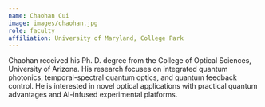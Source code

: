 ```yaml
---
name: Chaohan Cui
image: images/chaohan.jpg
role: faculty
affiliation: University of Maryland, College Park
---
```


Chaohan received his Ph. D. degree from the College of Optical Sciences, University of Arizona. His research focuses on integrated quantum photonics, temporal-spectral quantum optics, and quantum feedback control. He is interested in novel optical applications with practical quantum advantages and AI-infused experimental platforms.
